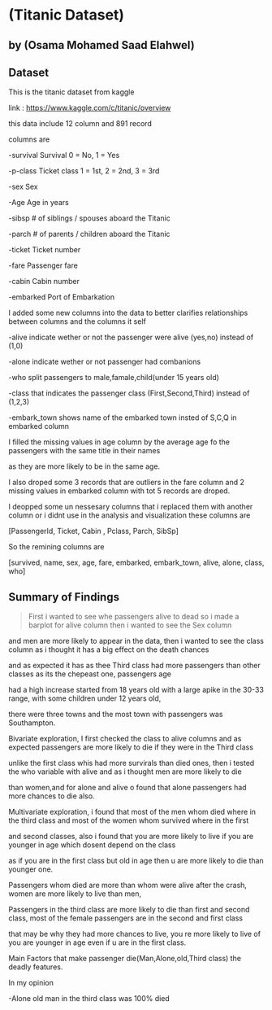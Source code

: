 # (Titanic Dataset)

## by (Osama Mohamed Saad Elahwel)




## Dataset

>
This is the titanic dataset from kaggle 

link : https://www.kaggle.com/c/titanic/overview

this data include 12 column and 891 record

columns are

-survival	Survival	0 = No, 1 = Yes

-p-class	Ticket class	1 = 1st, 2 = 2nd, 3 = 3rd

-sex	Sex	

-Age	Age in years	

-sibsp	# of siblings / spouses aboard the Titanic	

-parch	# of parents / children aboard the Titanic	

-ticket	Ticket number	

-fare	Passenger fare	

-cabin	Cabin number	

-embarked	Port of Embarkation

I added some new columns into the data to better clarifies relationships between columns and the columns it self

-alive	indicate wether or not the passenger were alive (yes,no) instead of (1,0)

-alone	indicate wether or not passenger had combanions

-who	split passengers to male,famale,child(under 15 years old)

-class	that indicates the passenger class (First,Second,Third) instead of (1,2,3)

-embark_town	shows name of the embarked town insted of S,C,Q in embarked column

I filled the missing values in age column by the average age fo the passengers with the same title in their names 

as they are more likely to be in the same age.

I also droped some 3 records that are outliers in the fare column and 2 missing values in embarked column with tot 5 records are droped.

I deopped some un nessesary columns that  i replaced them with another column or i didnt use in the analysis and visualization these columns are

[PassengerId, Ticket, Cabin , Pclass, Parch, SibSp]

So the remining columns are

[survived, name, sex, age, fare, embarked, embark_town, alive, alone, class, who]



## Summary of Findings



>First i wanted to see whe passengers alive to dead so i made a barplot for alive column then i wanted to see the Sex column

and men are more likely to appear in the data, then i wanted to see the class column as i thought it has a big effect on the death chances

and as expected it has as thee Third class had more passengers than other classes as its the chepeast one, passengers age 

had a high increase started from 18 years old with a large apike in the 30-33 range, with some children under 12 years old,

there were three towns and the most town with passengers was Southampton.

Bivariate exploration, I first  checked the class to alive columns and as expected passengers are more likely to die if they were in the Third class

unlike the first class whis had more survirals than died ones, then i tested the who variable with alive and as i thought men are more likely to die

than women,and for alone and alive o found that alone passengers had more chances to die also.

Multivariate exploration, i found that most of the men whom died where in the third class and most of the women whom survived where in the first

and second classes, also i found that you are more likely to live if you are younger in age which dosent depend on the class 

as if you are in the first class but old in age then u are more likely to die than younger one.



Passengers whom died are more than whom were alive after the crash, women are more likely to live than men,

Passengers in the third class are more likely to die than first and second class, most of the female passengers are in the second and first class

that may be why they had more chances to live, you re more likely to live of you are younger in age even if u are in the first class.

Main Factors that make passenger die(Man,Alone,old,Third class) the deadly features.

In my opinion

-Alone old man in the third class was 100% died

